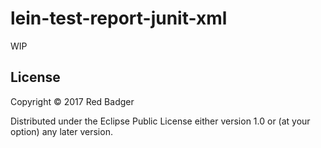 # lein-test-report-junit-xml

WIP

## License

Copyright © 2017 Red Badger

Distributed under the Eclipse Public License either version 1.0 or (at your option) any later version.
